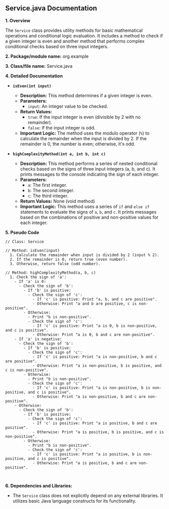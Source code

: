 ## Service.java Documentation

**1. Overview**

The `Service` class provides utility methods for basic mathematical operations and conditional logic evaluation. It includes a method to check if a given integer is even and another method that performs complex conditional checks based on three input integers. 

**2. Package/module name:** org.example

**3. Class/file name:** Service.java

**4. Detailed Documentation**

   - **`isEven(int input)`**
     - **Description:** This method determines if a given integer is even.
     - **Parameters:** 
       - `input`: An integer value to be checked.
     - **Return Values:** 
       - `true`: If the input integer is even (divisible by 2 with no remainder).
       - `false`: If the input integer is odd.
     - **Important Logic:** The method uses the modulo operator (`%`) to calculate the remainder when the input is divided by 2. If the remainder is 0, the number is even; otherwise, it's odd.

   - **`highComplexityMethod(int a, int b, int c)`**
     - **Description:** This method performs a series of nested conditional checks based on the signs of three input integers (a, b, and c). It prints messages to the console indicating the sign of each integer.
     - **Parameters:** 
       - `a`: The first integer.
       - `b`: The second integer.
       - `c`: The third integer.
     - **Return Values:** None (void method)
     - **Important Logic:** This method uses a series of `if` and `else if` statements to evaluate the signs of `a`, `b`, and `c`. It prints messages based on the combinations of positive and non-positive values for each integer.

**5. Pseudo Code**


```
// Class: Service

// Method: isEven(input)
  1. Calculate the remainder when input is divided by 2 (input % 2).
  2. If the remainder is 0, return true (even number).
  3. Otherwise, return false (odd number).

// Method: highComplexityMethod(a, b, c)
  1. Check the sign of 'a':
    - If 'a' is 0:
      - Check the sign of 'b':
        - If 'b' is positive:
          - Check the sign of 'c':
            - If 'c' is positive: Print "a, b, and c are positive".
            - Otherwise: Print "a and b are positive, c is non-positive".
        - Otherwise: 
          - Print "b is non-positive".
          - Check the sign of 'c':
            - If 'c' is positive: Print "a is 0, b is non-positive, and c is positive".
            - Otherwise: Print "a is 0, b and c are non-positive".
    - If 'a' is negative:
      - Check the sign of 'b':
        - If 'b' is positive:
          - Check the sign of 'c':
            - If 'c' is positive: Print "a is non-positive, b and c are positive".
            - Otherwise: Print "a is non-positive, b is positive, and c is non-positive".
        - Otherwise: 
          - Print "b is non-positive".
          - Check the sign of 'c':
            - If 'c' is positive: Print "a is non-positive, b is non-positive, and c is positive".
            - Otherwise: Print "a is non-positive, b and c are non-positive".
    - Otherwise: 
      - Check the sign of 'b':
        - If 'b' is positive:
          - Check the sign of 'c':
            - If 'c' is positive: Print "a is positive, b and c are positive".
            - Otherwise: Print "a is positive, b is positive, and c is non-positive".
        - Otherwise: 
          - Print "b is non-positive".
          - Check the sign of 'c':
            - If 'c' is positive: Print "a is positive, b is non-positive, and c is positive".
            - Otherwise: Print "a is positive, b and c are non-positive".



```

**6. Dependencies and Libraries:**


* The `Service` class does not explicitly depend on any external libraries. It utilizes basic Java language constructs for its functionality. 





